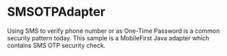 # SMSOTPAdapter

Using SMS to verify phone number or as One-Time Password is a common security pattern today.
This sample is a MobileFirst Java adapter which contains SMS OTP security check.